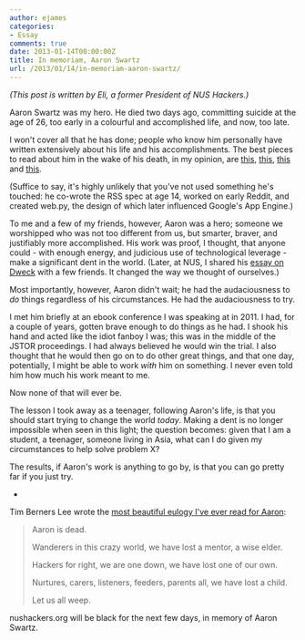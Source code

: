 ```yaml
---
author: ejames
categories:
- Essay
comments: true
date: 2013-01-14T00:00:00Z
title: In memoriam, Aaron Swartz
url: /2013/01/14/in-memoriam-aaron-swartz/
---
```


<em>(This post is written by Eli, a former President of NUS Hackers.)</em>

Aaron Swartz was my hero. He died two days ago, committing suicide at the age of 26, too early in a colourful and accomplished life, and now, too late.

I won't cover all that he has done; people who know him personally have written extensively about his life and his accomplishments. The best pieces to read about him in the wake of his death, in my opinion, are <a href="http://boingboing.net/2013/01/12/rip-aaron-swartz.html#more-205376">this</a>, <a href="http://lessig.tumblr.com/post/40347463044/prosecutor-as-bully">this</a>, <a href="http://www.quinnnorton.com/said/?p=641">this</a> and <a href="http://www.zephoria.org/thoughts/archives/2013/01/13/aaron-swartz.html">this</a>. 

(Suffice to say, it's highly unlikely that you've not used something he's touched: he co-wrote the RSS spec at age 14, worked on early Reddit, and created web.py, the design of which later influenced Google's App Engine.)

To me and a few of my friends, however, Aaron was a hero; someone we worshipped who was not too different from us, but smarter, braver, and justifiably more accomplished. His work was proof, I thought, that anyone could - with enough energy, and judicious use of technological leverage - make a significant dent in the world. (Later, at NUS, I shared his <a href="http://www.aaronsw.com/weblog/dweck">essay on Dweck</a> with a few friends. It changed the way we thought of ourselves.)

Most importantly, however, Aaron didn't wait; he had the audaciousness to <em>do</em> things regardless of his circumstances. He had the audaciousness to try.

I met him briefly at an ebook conference I was speaking at in 2011. I had, for a couple of years, gotten brave enough to do things as he had. I shook his hand and acted like the idiot fanboy I was; this was in the middle of the JSTOR proceedings. I had always believed he would win the trial. I also thought that he would then go on to do other great things, and that one day, potentially, I might be able to work <em>with</em> him on something. I never even told him how much his work meant to me.

Now none of that will ever be. 

The lesson I took away as a teenager, following Aaron's life, is that you should start trying to change the world <em>today</em>. Making a dent is no longer impossible when seen in this light; the question becomes: given that I am a student, a teenager, someone living in Asia, what can I do given my circumstances to help solve problem X? 

The results, if Aaron's work is anything to go by, is that you can go pretty far if you just try.

*

Tim Berners Lee wrote the <a href="http://lists.w3.org/Archives/Public/www-tag/2013Jan/0017.html">most beautiful eulogy I've ever read for Aaron</a>:

<blockquote>
Aaron is dead.

Wanderers in this crazy world,
we have lost a mentor, a wise elder.

Hackers for right, we are one down,
we have lost one of our own.

Nurtures, carers, listeners, feeders,
parents all,
we have lost a child.

Let us all weep.
</blockquote>

nushackers.org will be black for the next few days, in memory of Aaron Swartz. 
